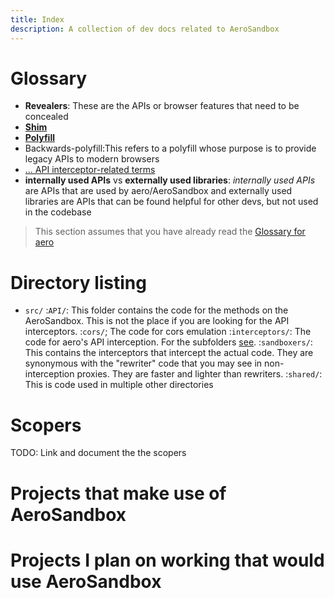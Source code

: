 ```yaml
---
title: Index
description: A collection of dev docs related to AeroSandbox
---
```


# Glossary

- **Revealers**: These are the APIs or browser features that need to be concealed
- **[Shim](<https://en.wikipedia.org/wiki/Shim_(computing)>)**
- **[Polyfill](<https://en.wikipedia.org/wiki/Polyfill_(programming)>)**
- Backwards-polyfill:This refers to a polyfill whose purpose is to provide legacy APIs to modern browsers
- [... API interceptor-related terms](interceptors/index.md#glossary)
- **internally used APIs** vs **externally used libraries**: *internally used APIs* are APIs that are used by aero/AeroSandbox and externally used libraries are APIs that can be found helpful for other devs, but not used in the codebase

> This section assumes that you have already read the [Glossary for aero](../../../index.md)

# Directory listing

- `src/`
 :`API/`: This folder contains the code for the methods on the AeroSandbox. This is not the place if you are looking for the API interceptors.
 :`cors/`; The code for cors emulation
 :`interceptors/`: The code for aero's API interception. For the subfolders [see](interceptors/index.md#directory-listing).
 :`sandboxers/`: This contains the interceptors that intercept the actual code. They are synonymous with the "rewriter" code that you may see in non-interception proxies. They are faster and lighter than rewriters.
 :`shared/`: This is code used in multiple other directories

# Scopers

TODO: Link and document the the scopers

# Projects that make use of AeroSandbox

# Projects I plan on working that would use AeroSandbox
